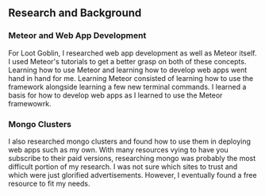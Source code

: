 ## Research and Background ##

### Meteor and Web App Development ###
For Loot Goblin, I researched web app development as well as Meteor itself. I used Meteor's tutorials to get a better grasp on both of these
concepts. Learning how to use Meteor and learning how to develop web apps went hand in hand for me. Learning Meteor consisted of learning how
to use the framework alongside learning a few new terminal commands. I learned a basis for how to develop web apps as I learned to use the Meteor
framewowrk.

### Mongo Clusters ###

I also researched mongo clusters and found how to use them in deploying web apps such as my own. With many resources vying to
have you subscribe to their paid versions, researching mongo was probably the most difficult portion of my research. I was not sure which sites to
trust and which were just glorified advertisements. However, I eventually found a free resource to fit my needs.
